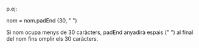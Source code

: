 p.ej:

nom = nom.padEnd (30, " ")

Si nom ocupa menys de 30 caràcters, padEnd anyadirà espais (" ") al final del nom fins omplir els 30 caràcters.